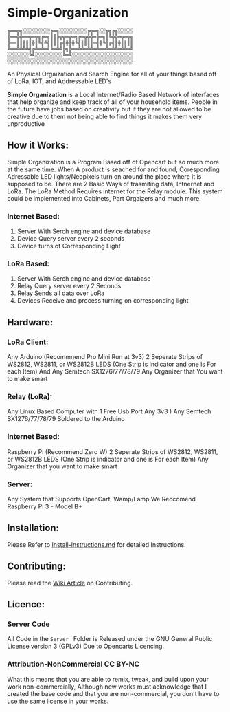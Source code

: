 # Simple-Organization

`╔══╦╗░░░░░░░░░╔═╗░░░░░░░░░╔╦═╗░░╔╗╔╗░░░░░`
`║══╬╬══╦═╦╗╔═╗║║╠╦╦═╦═╗╔═╦╬╬═╠═╗║╚╬╬═╦═╦╗`
`╠══║║║║║╬║╚╣╩╣║║║╔╣╬║╬╚╣║║║║═╣╬╚╣╔╣║╬║║║║`
`╚══╩╩╩╩╣╔╩═╩═╝╚═╩╝╠╗╠══╩╩═╩╩═╩══╩═╩╩═╩╩═╝`
`░░░░░░░╚╝░░░░░░░░░╚═╝░░░░░░░░░░░░░░░░░░░░`
`░░░░░░░░░░░░░░░░░░░░░░░░░░░░░░░░░░░░░░░░░`


An Physical Orgaization and Search Engine for all of your things based off of LoRa, IOT, and Addressable LED's 

**Simple Organization** is a Local Internet/Radio Based Network of interfaces that
help organize and keep track of all of your household items. People in the future have jobs based on creativity but if they are not allowed to be creative due to them not being able to find things it makes them very unproductive

## How it Works:
Simple Organization is a Program Based off of Opencart but so much more at the same time.
When A product is seached for and found, Coresponding Adressable LED lights/Neopixels turn on around the place where it
is supposed to be. There are 2 Basic Ways of trasmiting data, Intnernet and LoRa. The LoRa Method Requires internet 
for the Relay module. This system could be implemented into Cabinets, Part Orgaizers and much more.  


### Internet Based:
1. Server With Serch engine and device database
2. Device Query server every 2 seconds 
3. Device turns of Corresponding Light

### LoRa Based:
1. Server With Serch engine and device database
2. Relay Query server every 2 Seconds
3. Relay Sends all data over LoRa
4. Devices Receive and process turning on corresponding light


## Hardware:
### LoRa Client:
Any Arduino (Recommnend Pro Mini Run at 3v3)
2 Seperate Strips of WS2812, WS2811, or WS2812B LEDS (One Strip is indicator and one is For each Item)
And Any Semtech SX1276/77/78/79
Any Organizer that You want to make smart

### Relay (LoRa):
Any Linux Based Computer with 1 Free Usb Port
Any 3v3   )
Any Semtech SX1276/77/78/79 Soldered to the Arduino

### Internet Based:
Raspberry Pi (Recommend Zero W)
2 Seperate Strips of WS2812, WS2811, or WS2812B LEDS (One Strip is indicator and one is For each Item)
Any Organizer that you want to make smart

### Server:
Any System that Supports OpenCart, Wamp/Lamp 
We Reccomend Raspberry Pi 3 - Model B+ 

## Installation:
Please Refer to [Install-Instructions.md](https://github.com/Hopalonger/Simple-Organization/blob/master/Install-Instructions.md) for detailed Instructions.

## Contributing:
Please read the [Wiki Article](https://github.com/Hopalonger/Simple-Organization/wiki/Contributing-Standards:) on Contributing.

## Licence:
### Server Code 
All Code in the `Server ` Folder  is Released under the GNU General Public License version 3 (GPLv3) Due to Opencarts Licencing. 
### Attribution-NonCommercial CC BY-NC
What this means that you are able to remix, tweak, and build upon your work non-commercially, Although new works must acknowledge
that I created the base code and that you are non-commercial, you don't have to use the same license in your works.  

